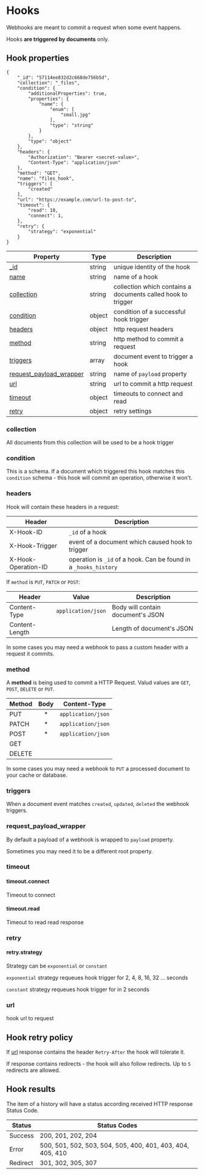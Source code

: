 # Hooks

Webhooks are meant to commit a request when some event happens.

Hooks **are triggered by documents** only.

## Hook properties

	{
	    "_id": "57114ee832d2c668de756b5d",
	    "collection": "_files",
	    "condition": {
	        "additionalProperties": true,
	        "properties": {
	            "name": {
	                "enum": [
	                    "small.jpg"
	                ],
	                "type": "string"
	            }
	        },
	        "type": "object"
	    },
	    "headers": {
	        "Authorization": "Bearer <secret-value>",
	        "Content-Type": "application/json"
	    },
	    "method": "GET",
	    "name": "files_hook",
	    "triggers": [
	        "created"
	    ],
	    "url": "https://example.com/url-to-post-to",
	    "timeout": {
	    	"read": 10,
	    	"connect": 1,
	    },
	    "retry": {
	    	"strategy": "exponential"
	    }
	}


Property                  | Type          | Description
--------------------------|---------------|-------------
[_id](/hooks/#_id)                      | string        | unique identity of the hook
[name](/hooks/#name)                      | string        | name of a hook
[collection](/hooks/#collection)                | string        | collection which contains a documents called hook to trigger
[condition](/hooks/#condition)                 | object        | condition of a successful hook trigger
[headers](/hooks/#headers)                   | object        | http request headers
[method](/hooks/#method)                    | string        | http method to commit a request
[triggers](/hooks/#triggers)                  | array         | document event to trigger a hook
[request_payload_wrapper](/hooks/#request_payload_wrapper) | string        | name of `payload` property
[url](/hooks/#url)                       | string        | url to commit a http request
[timeout](/hooks/#timeout)                   | object        | timeouts to connect and read
[retry](/hooks/#retry)                     | object        | retry settings


### collection

All documents from this collection will be used to be a hook trigger

### condition

This is a schema. If a document which triggered this hook matches this `condition` schema - this hook will commit an operation, otherwise it won't.

### headers

Hook will contain these headers in a request:

Header              | Description
------------------- | ------------
X-Hook-ID           | `_id`  of a hook
X-Hook-Trigger      | event of a document which caused hook to trigger
X-Hook-Operation-ID | operation is `_id` of a hook. Can be found in a `_hooks_history`

If `method` is `PUT`, `PATCH` or `POST`:

Header         | Value              | Description
-------------- | ------------------ | ------------
Content-Type   | `application/json` | Body will contain document's JSON
Content-Length |                    | Length of document's JSON

In some cases you may need a webhook to pass a custom header with a request it commits.

### method

A **method** is being used to commit a HTTP Request. Valud values are `GET`, `POST`, `DELETE` or `PUT`.

Method |  Body | Content-Type
-------|:-----:|------------------
PUT    | *     | `application/json`
PATCH  | *     | `application/json`
POST   | *     | `application/json`
GET    |       |
DELETE |       |


In some cases you may need a webhook to `PUT` a processed document to your cache or database.

### triggers

When a document event matches `created`, `updated`, `deleted` the webhook triggers.

### request_payload_wrapper

By default a payload of a webhook is wrapped to `payload` property. 

Sometimes you may need it to be a different root property.

### timeout

#### timeout.connect

Timeout to connect

#### timeout.read

Timeout to read read response

### retry

#### retry.strategy

Strategy can be `exponential` or `constant`

`exponential` strategy requeues hook trigger for 2, 4, 8, 16, 32 ... seconds

`constant` strategy requeues hook trigger for in 2 seconds

### url

hook url to request

## Hook retry policy

If [url](/hooks/#url) response contains the header `Retry-After` the hook will tolerate it. 

If response contains redirects - the hook will also follow redirects. Up to `5` redirects are allowed.

## Hook results

The item of a history will have a status according received HTTP response Status Code.

Status    | Status Codes
----------|-------------------
Success   | 200, 201, 202, 204
Error     | 500, 501, 502, 503, 504, 505, 400, 401, 403, 404, 405, 410
Redirect  | 301, 302, 305, 307

